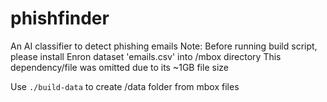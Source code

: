 # phishfinder
An AI classifier to detect phishing emails
Note: Before running build script, please install Enron dataset 'emails.csv' into /mbox directory
This dependency/file was omitted due to its ~1GB file size

Use `./build-data` to create /data folder from mbox files
